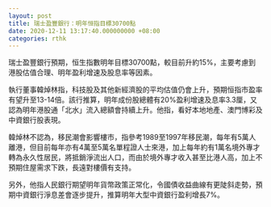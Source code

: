 ```yaml
---
layout: post
title: 瑞士盈豐銀行：明年恒指目標30700點
date: 2020-12-11 13:17:40.000000000 +08:00
categories: rthk
---
```


瑞士盈豐銀行預期，恒生指數明年目標30700點，較目前升約15%，主要考慮到港股估值合理、明年盈利增速及股息率等因素。

執行董事韓焯林指，科技股及其他新經濟股的平均估值仍會上升，預期恒指市盈率有望升至13-14倍。該行推算，明年成份股總體有20%盈利增速及息率3.3厘，又認為明年港股通「北水」流入總額會持續上升。他指，看好本地地產、澳門博彩及中資銀行股表現。

韓焯林不認為，移民潮會影響樓市，指參考1989至1997年移民潮，每年有5萬人離港，但目前每年亦有4萬至5萬名單程證人士來港，加上每年約有1萬名境外專才轉為永久性居民，將抵銷淨流出人口，而由於境外專才收入甚至比港人高，加上不預期住屋需求下跌，長遠對樓價有支持。

另外，他指人民銀行期望明年貨幣政策正常化，令國債收益曲線有更陡斜走勢，預期中資銀行淨息差會逐步提升，推算明年大型中資銀行盈利增長7%。
